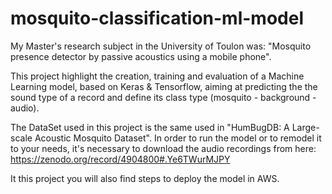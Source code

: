 # mosquito-classification-ml-model

My Master's research subject in the University of Toulon was: "Mosquito presence detector by passive acoustics using a mobile phone".

This project highlight the creation, training and evaluation of a Machine Learning model, based on Keras & Tensorflow, aiming at predicting the the sound type of a record and define its class type (mosquito - background -audio).

The DataSet used in this project is the same used in "HumBugDB: A Large-scale Acoustic Mosquito Dataset". In order to run the model or to remodel it to your needs, it's necessary to download the audio recordings from here: https://zenodo.org/record/4904800#.Ye6TWurMJPY

It this project you will also find steps to deploy the model in AWS.
